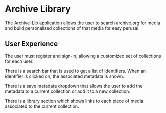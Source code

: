 # Archive Library

The Archive-Lib application allows the user to search archive.org for media and build personalized collections of that media for easy perusal.

## User Experience

The user must register and sign-in, allowing a customized set of collections for each user.

There is a search bar that is used to get a list of identifiers. When an identifier is clicked on, the associated metadata is shown.

There is a save metadata dropdown that allows the user to add the metadata to a current collection or add it to a new collection.

There is a library section which shows links to each piece of media associated to the current collection.
